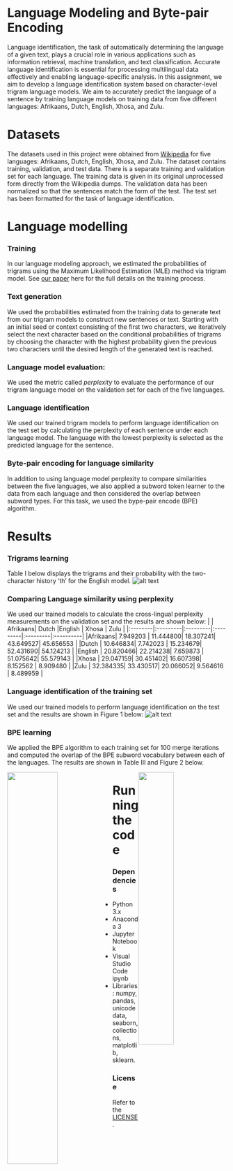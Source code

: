 # Language Modeling and Byte-pair Encoding
Language identification, the task of automatically determining the language of a given text, plays a crucial role in various applications such as information retrieval, machine translation, and text classification. Accurate language identification is essential for processing multilingual data effectively and enabling language-specific analysis. In this assignment, we aim to develop a language identification system based on character-level trigram language models. We aim to accurately predict the language of a sentence by training language models on training data from five different languages: Afrikaans, Dutch, English, Xhosa, and Zulu.

# Datasets
The datasets used in this project were obtained from [Wikipedia](https://https://www.wikipedia.org) for five languages: Afrikaans, Dutch, English, Xhosa, and Zulu. The dataset contains training, validation, and test data. There is a separate training and validation set for each language. The training data is given in its original unprocessed form directly from the Wikipedia dumps. The validation data has been normalized so that the sentences match the form of the test. The test set has been formatted for the task of language identification.

# Language modelling

### Training
In our language modeling approach, we estimated the probabilities of trigrams using the Maximum Likelihood Estimation (MLE) method via trigram model. See [our paper](https://drive.google.com/uc?id=1O3Wfa4Ulr-2_qnPZLo4DsXIto-gh3Guw) here for the full details on the training process.

### Text generation
We used the probabilities estimated from the training data to generate text from our trigram models to construct new sentences or text. Starting with an initial seed or context consisting of the first two characters, we iteratively select the next character based on the conditional probabilities of trigrams by choosing the character with the highest probability given the previous two characters until the desired length of the generated text is reached.

### Language model evaluation: 
We used the metric called *perplexity* to evaluate the performance of our trigram language model on the validation set for each of the five languages.

### Language identification
We used our trained trigram models to perform language identification on the test set by calculating the perplexity of each sentence under each language model. The language with the lowest perplexity is selected as the predicted language for the sentence. 

### Byte-pair encoding for language similarity
In addition to using language model perplexity to compare similarities between the five languages, we also applied a subword token learner to the data from each language and then considered the overlap between subword types. For this task, we used the bype-pair encode (BPE) algorithm.

# Results

### Trigrams learning
Table I below displays the trigrams and their probability with the two-character history ‘th’ for the English model.
![alt text](https://drive.google.com/uc?id=1N4mC47euB6cifQjAM_Fod5z1-gHh8Ltm) 

### Comparing Language similarity using perplexity
We used our trained models to calculate the cross-lingual perplexity measurements on the validation set and the results are shown below:
|         | Afrikaans| Dutch    |English   | Xhosa    | Zulu      |
|:--------|:---------|:---------|:---------|:---------|:----------|
|Afrikaans| 7.949203 | 11.444800| 18.307241| 43.649527| 45.656553 |
|Dutch    | 10.646834| 7.742023 | 15.234679| 52.431690| 54.124213 |
|English  | 20.820466| 22.214238| 7.659873 | 51.075642| 55.579143 |
|Xhosa    | 29.047159| 30.451402| 16.607398| 8.152562 | 8.909480  |
|Zulu     | 32.384335| 33.430517| 20.066052| 9.564616 | 8.489959  |

### Language identification of the training set
We used our trained models to perform language identification on the test set and the results are shown in Figure 1 below:
![alt text](https://drive.google.com/uc?id=1hFHidPJWcLqiEySl9oOq56-LDohvTfcW) 

### BPE learning
We applied the BPE algorithm to each training set for 100 merge iterations and computed the overlap of the BPE subword vocabulary between each of the languages. The results are shown in Table III and Figure 2 below.
<div>
    <img src="https://drive.google.com/uc?id=1kyQzzBliH1cLvyRYvQwZhVJbKybtfQCl" style="width: 48%; float: left;" /> 
    <img src="https://drive.google.com/uc?id=1qUtGTxs-ZwcTBLOnATuwBVeoXe-Kkarj" style="width: 40%; float: right;" />  
 </div>

# Running the code

### Dependencies
- Python 3.x
- Anaconda 3
- Jupyter Notebook
- Visual Studio Code ipynb
- Libraries: numpy, pandas, unicodedata, seaborn, collections, matplotlib, sklearn.

### License
Refer to the [LICENSE](https://github.com/naftalindeapo/Language-Modeling-and-Byte-pair-Encoding-Project/blob/main/LICENSE).



